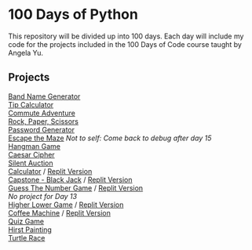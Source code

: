 # 100 Days of Python

This repository will be divided up into 100 days. Each day will include my code for the projects included in the 100 Days of Code course taught by Angela Yu.

## Projects
[Band Name Generator](https://github.com/Slouch07/100_Days_of_Python/blob/main/Day_001/band_name_generator.py)<br/>
[Tip Calculator](https://github.com/Slouch07/100_Days_of_Python/blob/main/Day_002/tip_calculator.py)<br/>
[Commute Adventure](https://github.com/Slouch07/100_Days_of_Python/commit/f99ce8ae5de233c0cdb8b57961eac2f769bc6eb8)<br/>
[Rock, Paper, Scissors](https://github.com/Slouch07/100_Days_of_Python/commit/e21e1e9408dd951f734de229c90c9a569c499cbc)<br/>
[Password Generator](https://github.com/Slouch07/100_Days_of_Python/blob/main/Day_005/password_generator.p)<br />
[Escape the Maze](https://github.com/Slouch07/100_Days_of_Python/commit/8956133d6091f55bca5fd0a26bbbfe291439c124) *Not to self: Come back to debug after day 15* <br />
[Hangman Game](https://github.com/Slouch07/100_Days_of_Python/tree/main/Day_007)<br />
[Caesar Cipher](https://github.com/Slouch07/100_Days_of_Python/commit/f743569cd1370fcc9602add8491661cd94aae83d)<br />[Silent Auction](https://github.com/Slouch07/100_Days_of_Python/commit/ae498d00a2cbcc93b68da07915eb0007e5aabdb7)<br />
[Calculator](https://github.com/Slouch07/100_Days_of_Python/blob/main/Day_010/calculator.py)&nbsp;/&nbsp;[Replit Version](https://repl.it/@Slouch07/calculator-start#main.py)<br />
[Capstone - Black Jack](https://github.com/Slouch07/100_Days_of_Python/commit/e3133611440dbc56f412f0d9f7a4e93ab3f49e73)&nbsp;/&nbsp;[Replit Version](https://repl.it/@Slouch07/blackjack-start#main.py)<br />
[Guess The Number Game](https://github.com/Slouch07/100_Days_of_Python/commit/575e6b233fa482959c5f696d96b0a68480358abd)&nbsp;/&nbsp;[Replit Version](https://repl.it/@Slouch07/Guess-Number-Game#main.py)<br />
*No project for Day 13*<br /> 
[Higher Lower Game](https://github.com/Slouch07/100_Days_of_Python/blob/main/Day_014/higher_lower_game.py)&nbsp;/&nbsp;[Replit Version](https://repl.it/@Slouch071/higher-lower-start#main.py)<br />
[Coffee Machine](https://github.com/Slouch07/100_Days_of_Python/blob/main/Day_015/main.py)&nbsp;/&nbsp;[Replit Version](https://repl.it/@Slouch071/coffee-machine-start-Coffee-Machine-Program#main.py)<br />
[Quiz Game](https://github.com/Slouch07/100_Days_of_Python/tree/main/Day_017)<br />
[Hirst Painting](https://github.com/Slouch07/100_Days_of_Python/blob/main/Day_018/hirst_painting.py)<br />
[Turtle Race](https://github.com/Slouch07/100_Days_of_Python/blob/main/Day_019/turtle_race.py)<br />
